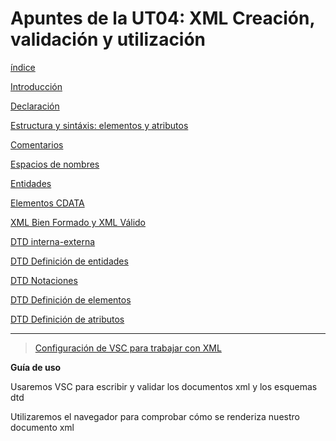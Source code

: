 # Apuntes de la UT04: XML Creación, validación y utilización

[índice](./LM0400_indice.md)

[Introducción](./LM0401_intro.md)

[Declaración](./LM040201_declaracion.md)

[Estructura y sintáxis: elementos y atributos](./LM040202_ele_atri.md)

[Comentarios](./LM040203_comentarios.md)

[Espacios de nombres](./LM040204_espa_nomb.md)

[Entidades](./LM040205_entidades.md)

[Elementos CDATA](./LM040206_CDATA.md)

[XML Bien Formado y XML Válido](./LM040301_val_BF.md)

[DTD interna-externa](./LM040302a_int-ext.md)

[DTD Definición de entidades](./LM040302b_entidades.md)

[DTD Notaciones](./LM040302c_anotaciones.md)

[DTD Definición de elementos](./LM040302d_elementos.md)

[DTD Definición de atributos](./LM040302e_atributos.md)

---

> [Configuración de VSC para trabajar con XML]()

**Guía de uso**

Usaremos VSC para escribir y validar los documentos xml y los esquemas dtd

Utilizaremos el navegador para comprobar cómo se renderiza nuestro documento xml


